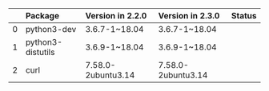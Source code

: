 <!-- markdown-link-check-disable -->

|    | Package           | Version in 2.2.0   | Version in 2.3.0   | Status   |
|---:|:------------------|:-------------------|:-------------------|:---------|
|  0 | python3-dev       | 3.6.7-1~18.04      | 3.6.7-1~18.04      |          |
|  1 | python3-distutils | 3.6.9-1~18.04      | 3.6.9-1~18.04      |          |
|  2 | curl              | 7.58.0-2ubuntu3.14 | 7.58.0-2ubuntu3.14 |          |